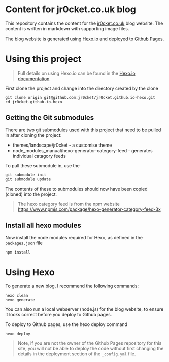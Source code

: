 # Content for jr0cket.co.uk blog

This repository contains the content for the [jr0cket.co.uk](http://jr0cket.co.uk) blog website.  The content is written in markdown with supporting image files.

The blog website is generated using [Hexo.io](http://hexo.io) and deployed to [Github Pages](https://pages.github.com).


# Using this project

> Full details on using Hexo.io can be found in the [Hexo.io documentation](http://hexo.io/docs)

First clone the project and change into the directory created by the clone

```
git clone origin git@github.com:jr0cket/jr0cket.github.io-hexo.git
cd jr0cket.github.io-hexo
```

## Getting the Git submodules 

There are two git submodules used with this project that need to be pulled in after cloning the project:

* themes/landscape/jr0cket - a customise theme
* node_modules_manual/hexo-generator-category-feed - generates individual catagory feeds 

To pull these submodule in, use the 

```
git submodule init
git submodule update
```

The contents of these to submodules should now have been copied (cloned) into the project.

> The hexo category feed is from the npm website https://www.npmjs.com/package/hexo-generator-category-feed-3x

## Install all hexo modules

Now install the node modules required for Hexo, as defined in the `packages.json` file

```
npm install
```

# Using Hexo

To generate a new blog, I recommend the following commands:

```
hexo clean
hexo generate
```

You can also run a local webserver (node.js) for the blog website, to ensure it looks correct before you deploy to Github pages.

To deploy to Github pages, use the hexo deploy command

```
hexo deploy
```

> Note, if you are not the owner of the Github Pages repository for this site, you will not be able to deploy the code without first changing the details in the deployment section of the `_config.yml` file.

